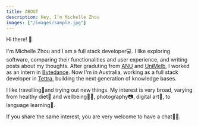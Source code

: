 ```yaml
---
title: ABOUT
description: Hey, I'm Michelle Zhou
images: ["/images/sample.jpg"]
---
```

<!-- emoji cheatsheet: 
https://www.webfx.com/tools/emoji-cheat-sheet/ -->

Hi there! :wave:

I'm Michelle Zhou and I am a full stack developer:computer:. I like exploring software, comparing their functionalities and user experience, and writing posts about my thoughts. After graduting from [ANU](https://www.anu.edu.au/) and [UniMelb](https://www.unimelb.edu.au/), I worked as an intern in [Bytedance](https://www.bytedance.com/en/). Now I'm in Australia, working as a full stack developer in [Tettra](https://tettra.com/), building the next generation of knowledge bases. 

I like travelling:round_pushpin:and trying out new things. My interest is very broad, varying from healthy diet:stew: and wellbeing:ok_woman:, photography:camera:, digital art:art:, to language learning:notebook_with_decorative_cover:. 

If you share the same interest, you are very welcome to have a chat:yellow_heart::sparkling_heart:.


